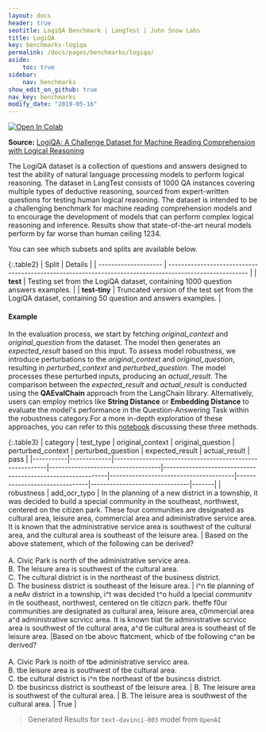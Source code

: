 ```yaml
---
layout: docs
header: true
seotitle: LogiQA Benchmark | LangTest | John Snow Labs
title: LogiQA
key: benchmarks-logiqa
permalink: /docs/pages/benchmarks/logiqa/
aside:
    toc: true
sidebar:
    nav: benchmarks
show_edit_on_github: true
nav_key: benchmarks
modify_date: "2019-05-16"
---
```


[![Open In Colab](https://colab.research.google.com/assets/colab-badge.svg)](https://colab.research.google.com/github/JohnSnowLabs/langtest/blob/main/demo/tutorials/llm_notebooks/dataset-notebooks/LogiQA_dataset.ipynb)

**Source:** [LogiQA: A Challenge Dataset for Machine Reading Comprehension with Logical Reasoning](https://paperswithcode.com/paper/logiqa-a-challenge-dataset-for-machine)

The LogiQA dataset is a collection of questions and answers designed to test the ability of natural language processing models to perform logical reasoning. The dataset in LangTest consists of 1000 QA instances covering multiple types of deductive reasoning, sourced from expert-written questions for testing human logical reasoning. The dataset is intended to be a challenging benchmark for machine reading comprehension models and to encourage the development of models that can perform complex logical reasoning and inference. Results show that state-of-the-art neural models perform by far worse than human ceiling 1234.

You can see which subsets and splits are available below.

{:.table2}
| Split                | Details                                                                                                 |
| -------------------- | ------------------------------------------------------------------------------------------------------- |
| **test**      | Testing set from the LogiQA dataset, containing 1000 question answers examples.                         |
| **test-tiny** | Truncated version of the test set from the LogiQA dataset, containing 50 question and answers examples. |

#### Example

In the evaluation process, we start by fetching *original_context* and *original_question* from the dataset. The model then generates an *expected_result* based on this input. To assess model robustness, we introduce perturbations to the *original_context* and *original_question*, resulting in *perturbed_context* and *perturbed_question*. The model processes these perturbed inputs, producing an *actual_result*. The comparison between the *expected_result* and *actual_result* is conducted using the **QAEvalChain** approach from the LangChain library. Alternatively, users can employ metrics like **String Distance** or **Embedding Distance** to evaluate the model's performance in the Question-Answering Task within the robustness category.For a more in-depth exploration of these approaches, you can refer to this [notebook](https://colab.research.google.com/github/JohnSnowLabs/langtest/blob/main/demo/tutorials/misc/Evaluation_Metrics.ipynb) discussing these three methods.


{:.table3}
| category   | test_type    | original_context                                         | original_question                  | perturbed_context                                           | perturbed_question                     | expected_result                | actual_result                  | pass   |
|-----------|-------------|---------------------------------------------------------|-----------------------------------|------------------------------------------------------------|---------------------------------------|-------------------------------|-------------------------------|-------|
| robustness | add_ocr_typo | In the planning of a new district in a township, it was decided to build a special community in the southeast, northwest, centered on the citizen park. These four communities are designated as cultural area, leisure area, commercial area and administrative service area. It is known that the administrative service area is southwest of the cultural area, and the cultural area is southeast of the leisure area. | Based on the above statement, which of the following can be derived?<br><br>A. Civic Park is north of the administrative service area.<br>B. The leisure area is southwest of the cultural area.<br>C. The cultural district is in the northeast of the business district.<br>D. The business district is southeast of the leisure area. | i^n tle planning of a neAv district in a township, i^t was decided t^o huild a lpecial communitv in tle southeast, northwest, centered on tle citizcn park. theffe f0ur communities are designated as cultural area, leisure area, c0mmercial area a^d administrative scrvicc area. It is known tiiat tle administrative scrvicc area is southwest of tle cultural area, a^d tle cultural area is southeast of tle leisure area. |Based on tbe abovc ftatcment, whicb of tbe following c^an be derived?<br><br>A. Civic Park is noith of tbe administrative servicc area.<br>B. tbe leisure area is southwest of tbe cultural area.<br>C. tbe cultural district is i^n tbe northeast of tbe busincss district.<br>D. tbe busincss district is southeast of tbe leisure area. | B. The leisure area is southwest of the cultural area. | B. The leisure area is southwest of the cultural area.  | True |


> Generated Results for `text-davinci-003` model from `OpenAI`
